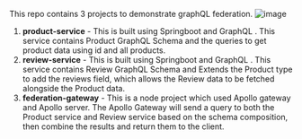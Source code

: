 
This repo contains 3 projects to demonstrate graphQL federation.
![image](https://github.com/user-attachments/assets/2f139874-b8a5-45e9-a9f0-b3babcdd64b7)

1. **product-service** - This is built using Springboot and GraphQL . This service contains Product GraphQL Schema and the queries to get product data using id and all products.
2. **review-service** - This is built using Springboot and GraphQL . This service contains Review GraphQL Schema and Extends the Product type to add the reviews field, which allows the Review data to be fetched alongside the Product data.
3. **federation-gateway** - This is a node project which used Apollo gateway and Apollo server. The Apollo Gateway will send a query to both the Product service and Review service based on the schema composition, then combine the results and return them to the client.
